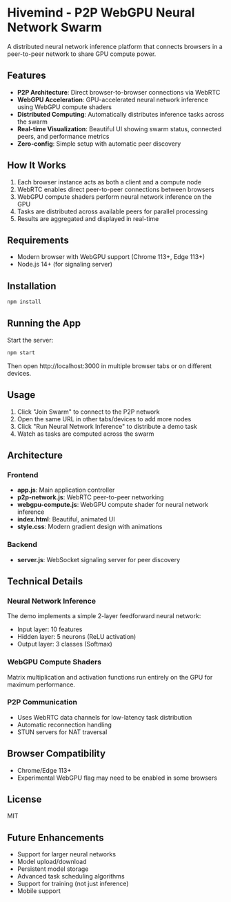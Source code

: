 # Hivemind - P2P WebGPU Neural Network Swarm

A distributed neural network inference platform that connects browsers in a peer-to-peer network to share GPU compute power.

## Features

- **P2P Architecture**: Direct browser-to-browser connections via WebRTC
- **WebGPU Acceleration**: GPU-accelerated neural network inference using WebGPU compute shaders
- **Distributed Computing**: Automatically distributes inference tasks across the swarm
- **Real-time Visualization**: Beautiful UI showing swarm status, connected peers, and performance metrics
- **Zero-config**: Simple setup with automatic peer discovery

## How It Works

1. Each browser instance acts as both a client and a compute node
2. WebRTC enables direct peer-to-peer connections between browsers
3. WebGPU compute shaders perform neural network inference on the GPU
4. Tasks are distributed across available peers for parallel processing
5. Results are aggregated and displayed in real-time

## Requirements

- Modern browser with WebGPU support (Chrome 113+, Edge 113+)
- Node.js 14+ (for signaling server)

## Installation

```bash
npm install
```

## Running the App

Start the server:

```bash
npm start
```

Then open http://localhost:3000 in multiple browser tabs or on different devices.

## Usage

1. Click "Join Swarm" to connect to the P2P network
2. Open the same URL in other tabs/devices to add more nodes
3. Click "Run Neural Network Inference" to distribute a demo task
4. Watch as tasks are computed across the swarm

## Architecture

### Frontend
- **app.js**: Main application controller
- **p2p-network.js**: WebRTC peer-to-peer networking
- **webgpu-compute.js**: WebGPU compute shader for neural network inference
- **index.html**: Beautiful, animated UI
- **style.css**: Modern gradient design with animations

### Backend
- **server.js**: WebSocket signaling server for peer discovery

## Technical Details

### Neural Network Inference
The demo implements a simple 2-layer feedforward neural network:
- Input layer: 10 features
- Hidden layer: 5 neurons (ReLU activation)
- Output layer: 3 classes (Softmax)

### WebGPU Compute Shaders
Matrix multiplication and activation functions run entirely on the GPU for maximum performance.

### P2P Communication
- Uses WebRTC data channels for low-latency task distribution
- Automatic reconnection handling
- STUN servers for NAT traversal

## Browser Compatibility

- Chrome/Edge 113+
- Experimental WebGPU flag may need to be enabled in some browsers

## License

MIT

## Future Enhancements

- Support for larger neural networks
- Model upload/download
- Persistent model storage
- Advanced task scheduling algorithms
- Support for training (not just inference)
- Mobile support
